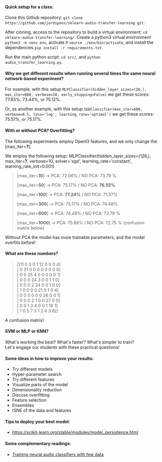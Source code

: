 #### Quick setup for a class:

Clone this Github repository: `git clone https://github.com/jordipons/sklearn-audio-transfer-learning.git`.

After cloning, access to the repository to build a virtual environment: `cd sklearn-audio-transfer-learning/`. Create a python3 virtual environment `python3 -m venv env`, activate it `source ./env/bin/activate`, and install the dependencies `pip install -r requirements.txt`.

Run the main python script: `cd src/`, and `python audio_transfer_learning.py`.

#### Why we get different results when running several times the same neural network-based experiment?

For example, with this setup `MLPClassifier(hidden_layer_sizes=(20,), max_iter=600, verbose=10, early_stopping=False)` we get these scores: 77.93%, 73.44%, or 75.12%.

Or, as another example, with this setup `SGDClassifier(max_iter=600, verbose=0.5, loss='log', learning_rate='optimal')` we get these scores: 75.51%, or 75.17%.

#### With or without PCA? Overfitting?

The following experiments employ Openl3 features, and we only change the [max_iter=**?**].  

We employ the following setup: MLPClassifier(hidden_layer_sizes=(128,), max_iter=**?**, verbose=10,
               solver='sgd', learning_rate='constant', learning_rate_init=0.001)  

>[max_iter=**10**] &rarr; 
PCA: 72.06% / NO PCA: 73.79 %
>
>[max_iter=**50**] &rarr; 
PCA: 75.17% / NO PCA: **76.55%**
>
>[max_iter=**100**] &rarr; 
PCA: **77.24%** / NO PCA: 71.37%
>
>[max_iter=**300**] &rarr; 
PCA: 75.17% / NO PCA: 74.48%
>
>[max_iter=**600**] &rarr; 
PCA: 74.48% / NO PCA: 73.79 %
>
>[max_iter=**1000**] &rarr; 
PCA: 75.86% / NO PCA: 72.75 %  (confusion matrix below)

Without PCA the model has more trainable parameters, and the model overfits before!


#### What are these numbers?  
>[[11  0  3  0  1 12  0  0  0  4]  
> [ 0 31  0  0  0  0  0  0  0  0]  
> [ 0  0 25  4  0  0  0  0  0  1]  
> [ 0  0  0 24  3  0  0  1  1  0]  
> [ 0  0  0  2 24  0  0  1  0  0]  
> [ 1  0  0  0  0 21  0  1  0  4]  
> [ 0  0  0  0  0  0 26  0  0  1]  
> [ 0  0  0  2  1  0  0 27  0  0]  
> [ 0  0  1  3  4  0  0  1 16  1]  
> [ 1  0  5  7  3  1  2  4  3  6]]    
 
A confusion matrix!

#### SVM or MLP or KNN? 
What's working the best? What's faster? What's simpler to train?  
Let's engage our students with these practical questions!

#### Some ideas in how to improve your results:
- Try different models
- Hyper-parameter search
- Try different features
- Visualize parts of the model
- Dimensionality reduction
- Discuss overfitting
- Feature selection
- Ensembles
- tSNE of the data and features

#### Tips to deploy your best model: 
- https://scikit-learn.org/stable/modules/model_persistence.html

#### Some complementary readings:
- [Training neural audio classifiers with few data](https://arxiv.org/abs/1810.10274)
